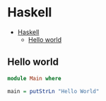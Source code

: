 # Haskell

<!--ts-->
* [Haskell](hasekll.md#haskell)
   * [Hello world](hasekll.md#hello-world)

<!-- Added by: runner, at: Fri Jul 30 07:26:31 UTC 2021 -->

<!--te-->

## Hello world
```haskell
module Main where

main = putStrLn "Hello World"
```
